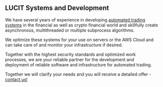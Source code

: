 ## LUCIT Systems and Development

We have several years of experience in developing [automated trading systems](https://www.lucit-development.co/crypto-trading-bot.html) in the financial as well as crypto financial world and skillfully create asynchronous, multithreaded or multiple subprocess algorithms.

We optimize these systems for your use on servers or the AWS Cloud and can take care of and monitor your infrastructure if desired.

Together with the highest security standards and optimized work processes, we are your reliable partner for the development and deployment of reliable software and infrastructure for automated trading.

Together we will clarify your needs and you will receive a detailed offer - [contact us!](https://www.lucit-development.co/contact.html)
